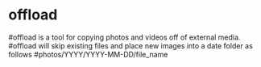 # offload
#offload is a tool for copying photos and videos off of external media.
#offload will skip existing files and place new images into a date folder as follows
#photos/YYYY/YYYY-MM-DD/file_name
